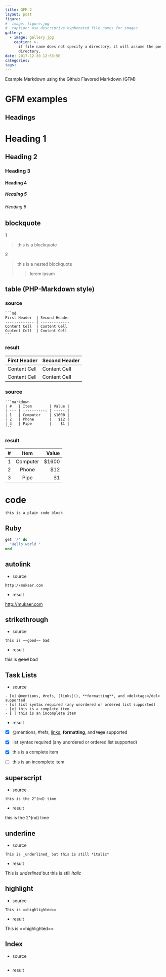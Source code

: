 ```yaml
---
title: GFM 2
layout: post
figure:
#  image: figure.jpg
#  caption: use descriptive hyphenated file names for images
gallery:
  - image: gallery.jpg
    caption: >-
      if file name does not specify a directory, it will assume the post
      directory.
date: 2017-12-30 12:58:50
categories:
tags:
---
```

Example Markdown using the Github Flavored Markdown (GFM)
<!-- more -->
# GFM examples

## Headings


# Heading 1
## Heading 2
### Heading 3
#### Heading 4
##### Heading 5
###### Heading 6


## blockquote
1
> this is a blockquote

2
> this is a nested blockquote
>> lorem ipsum


## table (PHP-Markdown style)

### source
    ```md
    First Header  | Second Header
    ------------- | -------------
    Content Cell  | Content Cell
    Content Cell  | Content Cell
    ```
### result

First Header  | Second Header
------------- | -------------
Content Cell  | Content Cell
Content Cell  | Content Cell


### source
    ```markdown
    | #   | Item        | Value |
    | --- | :---------: | -----:|
    | 1   | Computer    | $1600 |
    | 2   | Phone       |   $12 |
    | 3   | Pipe        |    $1 |
    ```
### result

| #   | Item        | Value |
| --- | :---------: | -----:|
| 1   | Computer    | $1600 |
| 2   | Phone       |   $12 |
| 3   | Pipe        |    $1 |


# code

    this is a plain code block


## Ruby

```ruby
get '/' do
  "Hello world "
end
```


autolink
--------

* source

```
http://mukaer.com
```

* result

http://mukaer.com



strikethrough
-------------

* source

```
this is ~~good~~ bad
```

* result

this is ~~good~~ bad


Task Lists
---------

* source

```
- [x] @mentions, #refs, [links](), **formatting**, and <del>tags</del> supported
- [x] list syntax required (any unordered or ordered list supported)
- [x] this is a complete item
- [ ] this is an incomplete item
```

* result

- [x] @mentions, #refs, [links](), **formatting**, and <del>tags</del> supported
- [x] list syntax required (any unordered or ordered list supported)
- [x] this is a complete item
- [ ] this is an incomplete item



superscript
----------

* source

```
this is the 2^(nd) time
```

* result


this is the 2^(nd) time


underline
---------
* source

```
This is _underlined_ but this is still *italic*
```

* result

This is _underlined_ but this is still *italic*


highlight
--------

* source

```
This is ==highlighted==
```

* result

This is ==highlighted==



Index
---

* source

```
```

* result
